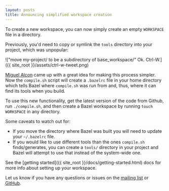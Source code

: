 ```yaml
---
layout: posts
title: Announcing simplified workspace creation
---
```


To create a new workspace, you can now simply create an empty `WORKSPACE` file
in a directory.

Previously, you'd need to copy or symlink the `tools` directory into your
project, which was unpopular:

!["move my-project/ to be a subdirectory of base_workspace/" Ok. Ctrl-W.]({{ site_root }}/assets/ctrl-w-tweet.png)

[Miguel Alcon](https://github.com/mikelalcon) came up with a great idea for
making this process simpler. Now the `compile.sh` script will create a
`.bazelrc` file in your home directory which tells Bazel where `compile.sh` was
run from and, thus, where it can find its tools when you build.

To use this new functionality, get the latest version of the code from Github,
run `./compile.sh`, and then create a Bazel workspace by running
`touch WORKSPACE` in any directory.

Some caveats to watch out for:

* If you move the directory where Bazel was built you will need to
update your `~/.bazelrc` file.
* If you would like to use different tools than the ones `compile.sh`
finds/generates, you can create a `tools/` directory in your project and
Bazel will attempt to use that instead of the system-wide one.

See the [getting started]({{ site_root }}/docs/getting-started.html) docs for more info about
setting up your workspace.

Let us know if you have any questions or issues on the
[mailing list](https://groups.google.com/forum/#!forum/bazel-discuss) or
[GitHub](https://github.com/google/bazel).
